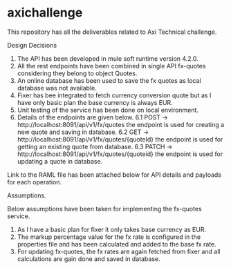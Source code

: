 # axichallenge
This repository has all the deliverables related to Axi Technical challenge.

Design Decisions

1. The API has been developed in mule soft runtime version 4.2.0. 
2. All the rest endpoints have been combined in single API fx-quotes considering they belong to object Quotes.
3. An online database has been used to save the fx quotes as local database was not available.
4. Fixer has bee integrated to fetch currency conversion quote but as I have only basic plan the base currency is always EUR.
5. Unit testing of the service has been done on local environment.
6. Details of the endpoints are given below.
6.1 POST  -> http://localhost:8091/api/v1/fx/quotes the endpoint is used for creating a new quote and saving in database.
6.2 GET   -> http://localhost:8091/api/v1/fx/quotes/{quoteId} the endpoint is used for getting an existing quote from database.
6.3 PATCH -> http://localhost:8091/api/v1/fx/quotes/{quoteid} the endpoint is used for updating a quote in database.

Link to the RAML file has been attached below for API details and payloads for each operation.

Assumptions.

Below assumptions have been taken for implementing the fx-quotes service.

1. As I have a basic plan for fixer it only takes base currency as EUR.
2. The markup percentage value for the fx rate is configured in the properties file and has been calculated and added to the base fx rate.
3. For updating fx-quotes, the fx rates are again fetched from fixer and all calculations are gain done and saved in database.
